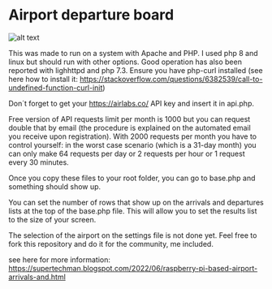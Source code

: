 # Airport departure board

![alt text](https://github.com/commacmms/Airport-departure-board/blob/main/HowItLooksResized.jpg?raw=true)

This was made to run on a system with Apache and PHP. I used php 8 and linux but should run with other options. Good operation has also been reported with lighhttpd and php 7.3. Ensure you have php-curl installed (see here how to install it: https://stackoverflow.com/questions/6382539/call-to-undefined-function-curl-init)

Don´t forget to get your https://airlabs.co/ API key and insert it in api.php.

Free version of API requests limit per month is 1000 but you can request double that by email (the procedure is explained on the automated email you receive upon registration). With 2000 requests per month you have to control yourself: in the worst case scenario (which is a 31-day month) you can only make 64 requests per day or 2 requests per hour or 1 request every 30 minutes.

Once you copy these files to your root folder, you can go to base.php and something should show up. 

You can set the number of rows that show up on the arrivals and departures lists at the top of the base.php file. This will allow you to set the results list to the size of your screen.

The selection of the airport on the settings file is not done yet. Feel free to fork this repository and do it for the community, me included.

see here for more information: https://supertechman.blogspot.com/2022/06/raspberry-pi-based-airport-arrivals-and.html
